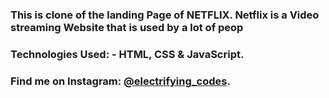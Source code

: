 ### This is clone of the landing Page of NETFLIX. Netflix is a Video streaming Website that is used by a lot of peop

### Technologies Used: - HTML, CSS & JavaScript.

### Find me on Instagram: [@electrifying_codes][instagram].

[instagram]: https://www.instagram.com/electrifying_codes
